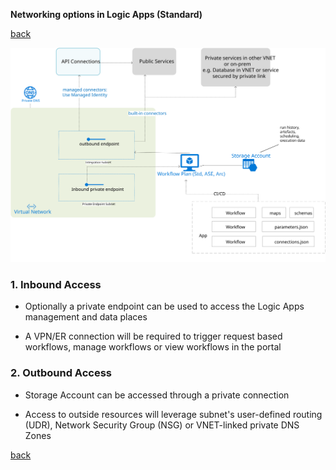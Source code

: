 **Networking options in Logic Apps (Standard)**

[back](./)

![Logic Apps Networking Options](images/logic-apps-std-private.svg)

### 1. Inbound Access

- Optionally a private endpoint can be used to access the Logic Apps management and data places

- A VPN/ER connection will be required to trigger request based workflows, manage workflows or view workflows in the portal

### 2. Outbound Access

- Storage Account can be accessed through a private connection

- Access to outside resources will leverage subnet's user-defined routing (UDR), Network Security Group (NSG) or VNET-linked private DNS Zones

[back](./)
